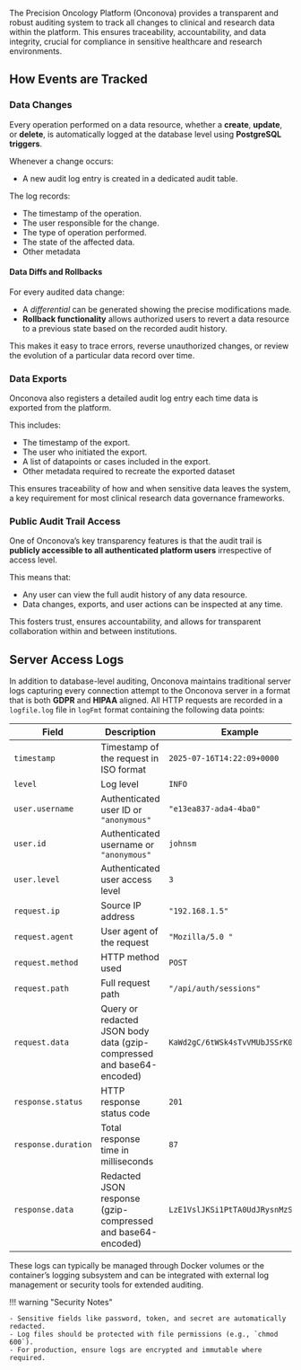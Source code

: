 The Precision Oncology Platform (Onconova) provides a transparent and robust auditing system to track all changes to clinical and research data within the platform. This ensures traceability, accountability, and data integrity, crucial for compliance in sensitive healthcare and research environments.

## How Events are Tracked

### Data Changes
Every operation performed on a data resource, whether a **create**, **update**, or **delete**, is automatically logged at the database level using **PostgreSQL triggers**.

Whenever a change occurs:

- A new audit log entry is created in a dedicated audit table.

The log records:

- The timestamp of the operation.
- The user responsible for the change.
- The type of operation performed.
- The state of the affected data.
- Other metadata

#### Data Diffs and Rollbacks

For every audited data change:

- A *differential* can be generated showing the precise modifications made.
- **Rollback functionality** allows authorized users to revert a data resource to a previous state based on the recorded audit history.

This makes it easy to trace errors, reverse unauthorized changes, or review the evolution of a particular data record over time.

### Data Exports

Onconova also registers a detailed audit log entry each time data is exported from the platform.

This includes:

- The timestamp of the export.
- The user who initiated the export.
- A list of datapoints or cases included in the export.
- Other metadata required to recreate the exported dataset 

This ensures traceability of how and when sensitive data leaves the system, a key requirement for most clinical research data governance frameworks.


### Public Audit Trail Access

One of Onconova’s key transparency features is that the audit trail is **publicly accessible to all authenticated platform users** irrespective of access level.

This means that:

- Any user can view the full audit history of any data resource.
- Data changes, exports, and user actions can be inspected at any time.

This fosters trust, ensures accountability, and allows for transparent collaboration within and between institutions.


## Server Access Logs

In addition to database-level auditing, Onconova maintains traditional server logs capturing every connection attempt to the Onconova server in a format that is both **GDPR** and **HIPAA** aligned. All HTTP requests are recorded in a `logfile.log` file in `logFmt` format containing the following data points:

| Field             | Description                                         | Example                               |
|------------------|-----------------------------------------------------|----------------------------------------|
| `timestamp`      | Timestamp of the request in ISO format              | `2025-07-16T14:22:09+0000`             |
| `level`          | Log level                                           | `INFO`                                 |
| `user.username`  | Authenticated user ID or `"anonymous"`              | `"e13ea837-ada4-4ba0"`                 |
| `user.id`        | Authenticated username or `"anonymous"`             | `johnsm`                               |
| `user.level`     | Authenticated user access level                     | `3`                                    |
| `request.ip`     | Source IP address                                   | `"192.168.1.5"`                        |
| `request.agent`  | User agent of the request                           | `"Mozilla/5.0 "`                       |
| `request.method` | HTTP method used                                    | `POST`                                 |
| `request.path`   | Full request path                                   | `"/api/auth/sessions"`                 |
| `request.data`   | Query or redacted JSON body data (gzip-compressed and base64-encoded)| `KaWd2gC/6tWSk4sTvVMUbJSSrK0t...`|
| `response.status`| HTTP response status code                           | `201`                                  |
| `response.duration`| Total response time in milliseconds               | `87`                                   |
| `response.data`   | Redacted JSON response (gzip-compressed and base64-encoded)| `LzE1VslJKSi1PtTA0UdJRysnMzSw...`|


These logs can typically be managed through Docker volumes or the container’s logging subsystem and can be integrated with external log management or security tools for extended auditing.

!!! warning "Security Notes"

    - Sensitive fields like password, token, and secret are automatically redacted.
    - Log files should be protected with file permissions (e.g., `chmod 600`).
    - For production, ensure logs are encrypted and immutable where required.

